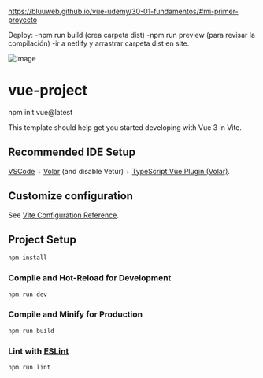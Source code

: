https://bluuweb.github.io/vue-udemy/30-01-fundamentos/#mi-primer-proyecto

Deploy: 
-npm run build  (crea carpeta dist)
-npm run preview (para revisar la compilación)
-ir a netlify y arrastrar carpeta dist en site.

![image](https://github.com/Marindala/Vue.js-Firebase/assets/95050756/0e7c6603-46f1-4527-9492-724c1ceab523)


# vue-project

 npm init vue@latest

This template should help get you started developing with Vue 3 in Vite.

## Recommended IDE Setup

[VSCode](https://code.visualstudio.com/) + [Volar](https://marketplace.visualstudio.com/items?itemName=Vue.volar) (and disable Vetur) + [TypeScript Vue Plugin (Volar)](https://marketplace.visualstudio.com/items?itemName=Vue.vscode-typescript-vue-plugin).

## Customize configuration

See [Vite Configuration Reference](https://vitejs.dev/config/).

## Project Setup

```sh
npm install
```

### Compile and Hot-Reload for Development

```sh
npm run dev
```

### Compile and Minify for Production

```sh
npm run build
```

### Lint with [ESLint](https://eslint.org/)

```sh
npm run lint
```
